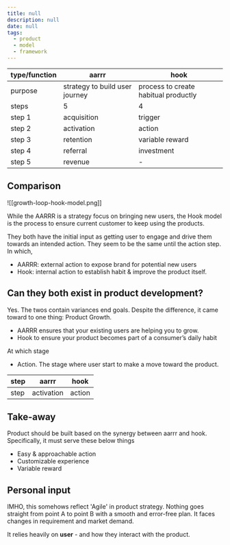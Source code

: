```yaml
---
title: null
description: null
date: null
tags:
  - product
  - model
  - framework
---
```


| type/function | aarrr                          | hook                                 |
| ------------- | ------------------------------ | ------------------------------------ |
| purpose       | strategy to build user journey | process to create habitual productly |
| steps         | 5                              | 4                                    |
| step 1        | acquisition                    | trigger                              |
| step 2        | activation                     | action                               |
| step 3        | retention                      | variable reward                      |
| step 4        | referral                       | investment                           |
| step 5        | revenue                        | -                                    |

## Comparison

![[growth-loop-hook-model.png]]

While the AARRR is a strategy focus on bringing new users, the Hook model is the process to ensure current customer to keep using the products.

They both have the initial input as getting user to engage and drive them towards an intended action. They seem to be the same until the action step. In which,

- AARRR: external action to expose brand for potential new users
- Hook: internal action to establish habit & improve the product itself.

## Can they both exist in product development?

Yes. The twos contain variances end goals. Despite the difference, it came toward to one thing: Product Growth.

- AARRR ensures that your existing users are helping you to grow.
- Hook to ensure your product becomes part of a consumer’s daily habit

At which stage

- Action. The stage where user start to make a move toward the product.

| step | aarrr      | hook   |
| ---- | ---------- | ------ |
| step | activation | action |

## Take-away

Product should be built based on the synergy between aarrr and hook. Specifically, it must serve these below things

- Easy & approachable action
- Customizable experience
- Variable reward

## Personal input

IMHO, this somehows reflect 'Agile' in product strategy. Nothing goes straight from point A to point B with a smooth and error-free plan. It faces changes in requirement and market demand.

It relies heavily on **user** - and how they interact with the product.
